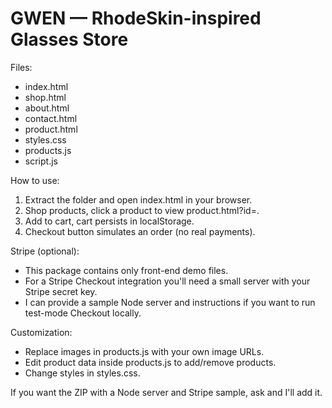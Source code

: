 GWEN — RhodeSkin-inspired Glasses Store
======================================

Files:
- index.html
- shop.html
- about.html
- contact.html
- product.html
- styles.css
- products.js
- script.js

How to use:
1. Extract the folder and open index.html in your browser.
2. Shop products, click a product to view product.html?id=<product-id>.
3. Add to cart, cart persists in localStorage.
4. Checkout button simulates an order (no real payments).

Stripe (optional):
- This package contains only front-end demo files.
- For a Stripe Checkout integration you'll need a small server with your Stripe secret key.
- I can provide a sample Node server and instructions if you want to run test-mode Checkout locally.

Customization:
- Replace images in products.js with your own image URLs.
- Edit product data inside products.js to add/remove products.
- Change styles in styles.css.

If you want the ZIP with a Node server and Stripe sample, ask and I'll add it.